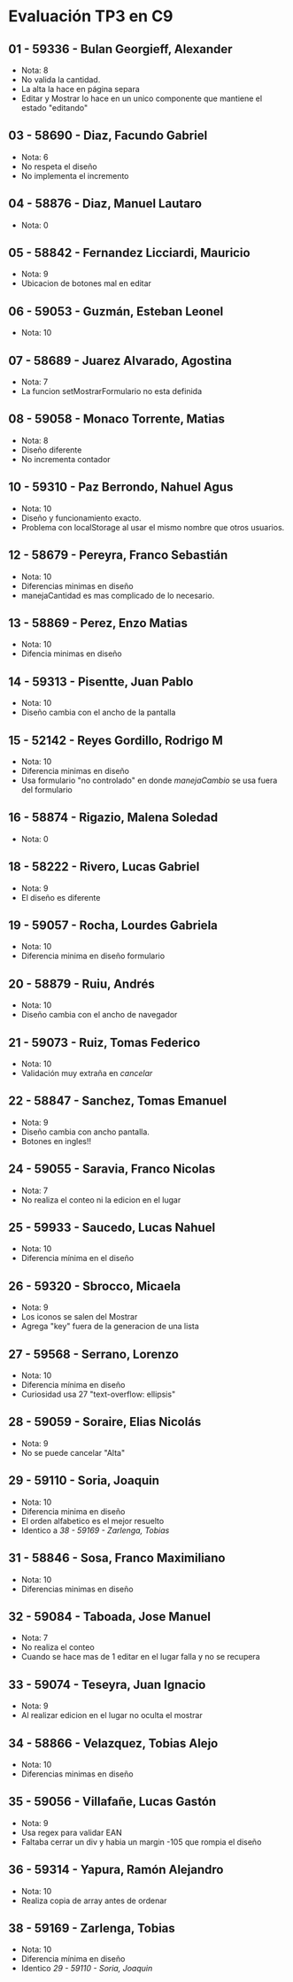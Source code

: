 # Evaluación TP3 en C9

## 01 - 59336 - Bulan Georgieff, Alexander
- Nota: 8
- No valida la cantidad.
- La alta la hace en página separa
- Editar y Mostrar lo hace en un unico componente que mantiene el estado "editando"

## 03 - 58690 - Diaz, Facundo Gabriel
- Nota: 6
- No respeta el diseño
- No implementa el incremento

## 04 - 58876 - Diaz, Manuel Lautaro
- Nota: 0

## 05 - 58842 - Fernandez Licciardi, Mauricio
- Nota: 9
- Ubicacion de botones mal en editar

## 06 - 59053 - Guzmán, Esteban Leonel
- Nota: 10

## 07 - 58689 - Juarez Alvarado, Agostina
- Nota: 7
- La funcion setMostrarFormulario no esta definida 

## 08 - 59058 - Monaco Torrente, Matias
- Nota: 8
- Diseño diferente
- No incrementa contador

## 10 - 59310 - Paz Berrondo, Nahuel Agus
- Nota: 10
- Diseño y funcionamiento exacto.
- Problema con localStorage al usar el mismo nombre que otros usuarios.

## 12 - 58679 - Pereyra, Franco Sebastián
- Nota: 10
- Diferencias minimas en diseño
- manejaCantidad es mas complicado de lo necesario.

## 13 - 58869 - Perez, Enzo Matias
- Nota: 10
- Difencia minimas en diseño

## 14 - 59313 - Pisentte, Juan Pablo
- Nota: 10
- Diseño cambia con el ancho de la pantalla

## 15 - 52142 - Reyes Gordillo, Rodrigo M
- Nota: 10
- Diferencia minimas en diseño
- Usa formulario "no controlado" en donde *manejaCambio* se usa fuera del formulario

## 16 - 58874 - Rigazio, Malena Soledad
- Nota: 0

## 18 - 58222 - Rivero, Lucas Gabriel
- Nota: 9
- El diseño es diferente

## 19 - 59057 - Rocha, Lourdes Gabriela
- Nota: 10
- Diferencia minima en diseño formulario

## 20 - 58879 - Ruiu, Andrés
- Nota: 10
- Diseño cambia con el ancho de navegador

## 21 - 59073 - Ruiz, Tomas Federico
- Nota: 10
- Validación muy extraña en *cancelar*

## 22 - 58847 - Sanchez, Tomas Emanuel
- Nota: 9
- Diseño cambia con ancho pantalla.
- Botones en ingles!!

## 24 - 59055 - Saravia, Franco Nicolas
- Nota: 7
- No realiza el conteo ni la edicion en el lugar

## 25 - 59933 - Saucedo, Lucas Nahuel
- Nota: 10
- Diferencia mínima en el diseño

## 26 - 59320 - Sbrocco, Micaela
- Nota: 9
- Los iconos se salen del Mostrar
- Agrega "key" fuera de la generacion de una lista

## 27 - 59568 - Serrano, Lorenzo
- Nota: 10
- Diferencia mínima en diseño
- Curiosidad usa 27 "text-overflow: ellipsis"

## 28 - 59059 - Soraire, Elias Nicolás
- Nota: 9
- No se puede cancelar "Alta"

## 29 - 59110 - Soria, Joaquin
- Nota: 10
- Diferencia minima en diseño
- El orden alfabetico es el mejor resuelto
- Identico a *38 - 59169 - Zarlenga, Tobias*

## 31 - 58846 - Sosa, Franco Maximiliano
- Nota: 10
- Diferencias minimas en diseño

## 32 - 59084 - Taboada, Jose Manuel
- Nota: 7
- No realiza el conteo
- Cuando se hace mas de 1 editar en el lugar falla y no se recupera

## 33 - 59074 - Teseyra, Juan Ignacio
- Nota: 9
- Al realizar edicion en el lugar no oculta el mostrar 

## 34 - 58866 - Velazquez, Tobias Alejo
- Nota: 10
- Diferencias minimas en diseño

## 35 - 59056 - Villafañe, Lucas Gastón
- Nota: 9
- Usa regex para validar EAN
- Faltaba cerrar un div y habia un margin -105 que rompia el diseño

## 36 - 59314 - Yapura, Ramón Alejandro
- Nota: 10
- Realiza copia de array antes de ordenar

## 38 - 59169 - Zarlenga, Tobias
- Nota: 10
- Diferencia mínima en diseño
- Identico *29 - 59110 - Soria, Joaquin*
